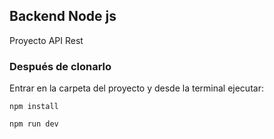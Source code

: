 ## Backend Node js

Proyecto API Rest 

### Después de clonarlo

Entrar en la carpeta del proyecto y desde la terminal ejecutar:

```
npm install
```

```
npm run dev
```
